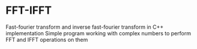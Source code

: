 # FFT-IFFT
Fast-fourier transform and inverse fast-fourier transform in C++ implementation
Simple program working with complex numbers to perform FFT and IFFT operations on them
